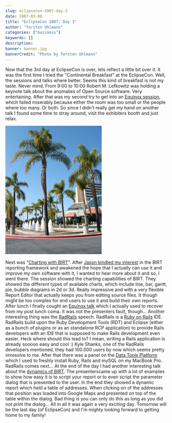 ```yaml
---
slug: eclipsecon-2007-day-3
date: 2007-03-08
title: "EclipseCon 2007: Day 3"
author: "Torsten Uhlmann"
categories: ["business"]
keywords: []
description:
banner: banner.jpg
bannerCredit: "Photo by Torsten Uhlmann"
---
```


Now that the 3rd day at EclipseCon is over, lets reflect a little bit over it. It was the first time I tried the "Continental Breakfast" at the EclipseCon. Well, the sessions and talks where better. Seems this kind of breakfast is not my taste. Never mind. From 9:00 to 10:00 Robert M. Lefkowitz was holding a keynote talk about the anomalies of Open Source software. Very entertaining. After that was my second try to get into an [Equinox session](http://www.eclipsecon.org/2007/index.php?page=sub/&id=4243), which failed miserably because either the room was too small or the people where too many. Or both. So since I didn't really get my hand on another talk I found some time to stray around, visit the exhibiters booth and just relax. [](./img_1730.jpg "img_1730.jpg")

![img\_1730.jpg](./img_1730.jpg)

Next was "[Charting with BIRT](http://www.eclipsecon.org/2007/index.php?page=sub/&id=3804)". After [Jason kindled my interest](http://www.eclipsecon.org/2007/index.php?page=sub/&id=3925) in the BIRT reporting framework and awakened the hope that I actually can use it and improve my own software with it, I wanted to hear more about it and so, I went there. The session showed the charting capabilities of BIRT. They showed the different types of available charts, which include line, bar, gantt, pie, bubble diagrams in 2d or 3d. Really impressive and with a very flexible Report Editor that actually keeps you from editing source files. It though might be too complex for end users to use it and build their own reports. After lunch I finally cought an [Equinox talk](http://www.eclipsecon.org/2007/index.php?page=sub/&id=3849) which I actually used to recover from my post lunch coma. It was not the presenters fault, though... Another interesting thing was the [RadRails](http://www.eclipsecon.org/2007/index.php?page=sub/&id=3752) speech. RadRails is a [Ruby on Rails](http://www.rubyonrails.org/) IDE. RadRails build upon the Ruby Development Tools (RDT) and Eclipse (either as a bunch of plugins or as an standalone RCP application) to provide Rails developers with an IDE that is supposed to make Rails development even easier. Heck where should this lead to? I mean, writing a Rails application is already sooooo easy and cool :) Kyle Shanks, one of the RadRails developers mentioned, they had 100.000 users by now which seems pretty imressive to me. After that there was a panel on the [Data Tools Platform](http://www.eclipsecon.org/2007/index.php?page=sub/&id=3853) which I used to freshly install Ruby, Rails and mySQL on my MacBook Pro. RadRails comes next... At the end of the day I had another interesting talk about the [dynamics of BIRT](http://www.eclipsecon.org/2007/index.php?page=sub/&id=3884). The presenterscame up with a lot of examples to show how easy it is to script your report or to even script the parameter dialog that is presented to the user. In the end they showed a dynamic report which held a table of addresses. When clicking on of the addresses that position was loaded into Google Maps and presented on top of the table within the dialog. Bad thing is you can only do this as long as you did not print the dialog... All in all it was again a very exciting day. Tomorrow will be the last day (of EclipseCon) and I'm mighty looking forward to getting home to my family!
